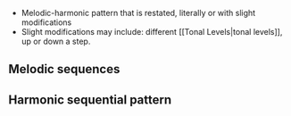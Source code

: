 - Melodic-harmonic pattern that is restated, literally or with slight modifications
- Slight modifications may include: different [[Tonal Levels|tonal levels]], up or down a step.

## Melodic sequences

## Harmonic sequential pattern